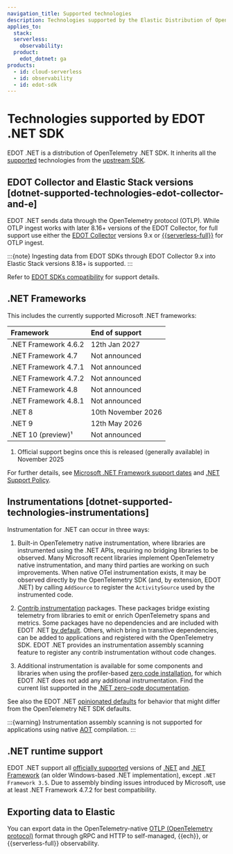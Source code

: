 ```yaml
---
navigation_title: Supported technologies
description: Technologies supported by the Elastic Distribution of OpenTelemetry .NET.
applies_to:
  stack:
  serverless:
    observability:
  product:
    edot_dotnet: ga
products:
  - id: cloud-serverless
  - id: observability
  - id: edot-sdk
---
```


# Technologies supported by EDOT .NET SDK

EDOT .NET is a distribution of OpenTelemetry .NET SDK. It inherits all the [supported](/reference/compatibility/nomenclature.md) technologies from the [upstream SDK](https://github.com/open-telemetry/opentelemetry-dotnet).

## EDOT Collector and Elastic Stack versions [dotnet-supported-technologies-edot-collector-and-e]

EDOT .NET sends data through the OpenTelemetry protocol (OTLP). While OTLP ingest works with later 8.16+ versions of the EDOT Collector, for full support use either the [EDOT Collector](/reference/edot-collector/index.md) versions 9.x or [{{serverless-full}}](docs-content://deploy-manage/deploy/elastic-cloud/serverless.md) for OTLP ingest.

:::{note}
Ingesting data from EDOT SDKs through EDOT Collector 9.x into Elastic Stack versions 8.18+ is supported.
:::

Refer to [EDOT SDKs compatibility](/reference/compatibility/sdks.md) for support details.

## .NET Frameworks

This includes the currently supported Microsoft .NET frameworks:

| Framework              | End of support      |
|:---------------------- |:------------------- |
| .NET Framework 4.6.2   | 12th Jan 2027       |
| .NET Framework 4.7     | Not announced       |
| .NET Framework 4.7.1   | Not announced       |
| .NET Framework 4.7.2   | Not announced       |
| .NET Framework 4.8     | Not announced       |
| .NET Framework 4.8.1   | Not announced       |
| .NET 8                 | 10th November 2026  |
| .NET 9                 | 12th May 2026       |
| .NET 10 (preview)¹     | Not announced       |

1. Official support begins once this is released (generally available) in November 2025

For further details, see [Microsoft .NET Framework support dates](https://learn.microsoft.com/lifecycle/products/microsoft-net-framework)
and [.NET Support Policy](https://dotnet.microsoft.com/platform/support/policy).

## Instrumentations [dotnet-supported-technologies-instrumentations]

Instrumentation for .NET can occur in three ways:

1. Built-in OpenTelemetry native instrumentation, where libraries are instrumented using the .NET APIs, requiring no bridging libraries to be observed. Many Microsoft recent libraries implement OpenTelemetry native instrumentation, and many third parties are working on such improvements. When native OTel instrumentation exists, it may be observed directly by the OpenTelemetry SDK (and, by extension, EDOT .NET) by calling `AddSource` to register the `ActivitySource` used by the instrumented code.

2. [Contrib instrumentation](https://github.com/open-telemetry/opentelemetry-dotnet-contrib) packages. These packages bridge existing telemetry from libraries to emit or enrich OpenTelemetry spans and metrics. Some packages have no dependencies and are included with EDOT .NET [by default](/reference/edot-sdks/dotnet/setup/edot-defaults.md). Others, which bring in transitive dependencies, can be added to applications and registered with the OpenTelemetry SDK. EDOT .NET provides an instrumentation assembly scanning feature to register any contrib instrumentation without code changes.

3. Additional instrumentation is available for some components and libraries when using the profiler-based [zero code installation](/reference/edot-sdks/dotnet/setup/zero-code.md), for which  EDOT .NET does not add any additional instrumentation. Find the current list supported in the [.NET zero-code documentation](https://opentelemetry.io/docs/zero-code/dotnet/instrumentations/).

See also the EDOT .NET [opinionated defaults](/reference/edot-sdks/dotnet/setup/edot-defaults.md) for behavior that might differ from the OpenTelemetry NET SDK defaults.

:::{warning}
Instrumentation assembly scanning is not supported for applications using native [AOT](https://learn.microsoft.com/dotnet/core/deploying/native-aot) compilation.
:::

## .NET runtime support

EDOT .NET support all [officially supported](https://dotnet.microsoft.com/en-us/platform/support/policy) versions of [.NET](https://dotnet.microsoft.com/download/dotnet) and
[.NET Framework](https://dotnet.microsoft.com/download/dotnet-framework) (an older Windows-based .NET implementation), except `.NET Framework 3.5`. Due to assembly binding issues introduced by Microsoft, use at least .NET Framework 4.7.2 for best compatibility.

## Exporting data to Elastic

You can export data in the OpenTelemetry-native [OTLP (OpenTelemetry protocol)](https://opentelemetry.io/docs/specs/otlp) format through gRPC and HTTP to self-managed, {{ech}}, or {{serverless-full}} observability.